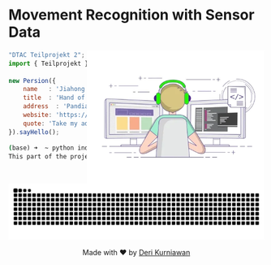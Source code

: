 # Movement Recognition with Sensor Data


<!--x axis divider-->


<picture> 
<a href="https://media.giphy.com/media/SWoSkN6DxTszqIKEqv/giphy.gif" alt="Developer">
<img src="/assets//images/developer.webp" align="right" width="350">
</a>
</picture>

<!--x axis divider-->

```js
"DTAC Teilprojekt 2";
import { Teilprojekt } from 'DTAC';

new Persion({
    name   : 'Jiahong Que',
    title  : 'Hand of the Master of Coin, Lord of House Que of the Duck River',
    address  : 'Pandias villa, Duck River, Esternland',
    website: 'https://github.com/bill-unitech2021',
    quote: 'Take my advise, I don't use it anyway.',
}).sayHello();
```

```cmd
(base) ➜  ~ python index.py
This part of the project involves experimentation and analysis of the use of sensor data to detect and recognize motion from pre-defined categories.
```


<!--x axis divider-->


![Commit Snake History SVG](https://raw.githubusercontent.com/Deri-Kurniawan/Deri-Kurniawan/output/github-snake.svg)

<!--x axis divider-->


<div align="center">
    Made with ❤️ by <a href="https://deri.my.id" target="_blank">Deri Kurniawan</a>
</div>